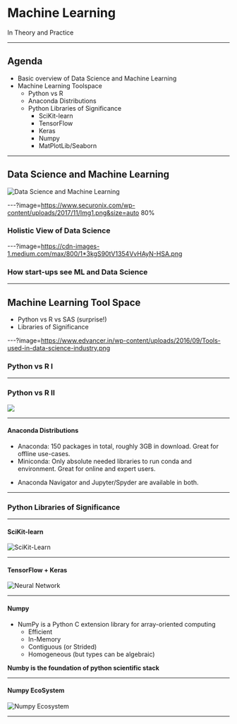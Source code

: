 # Machine Learning  

In Theory and Practice

---

## Agenda

* Basic overview of Data Science and Machine Learning
* Machine Learning Toolspace
  * Python vs R
  * Anaconda Distributions
  * Python Libraries of Significance
    * SciKit-learn
    * TensorFlow
    * Keras
    * Numpy
    * MatPlotLib/Seaborn

---

## Data Science and Machine Learning
![Data Science and Machine Learning](https://i0.wp.com/s3.amazonaws.com/acadgildsite/wordpress_images/bigdatadeveloper/Devil+Is+in+the+Detail+Data+Science%2C+Artificial+Learning%2C+Machine+Learning%2C+and+Deep+Learning/9-img9.png?resize=461%2C290&ssl=1)

---?image=https://www.securonix.com/wp-content/uploads/2017/11/Img1.png&size=auto 80%

### Holistic View of Data Science

---?image=https://cdn-images-1.medium.com/max/800/1*3kgS90tV1354VvHAyN-HSA.png

### How start-ups see ML and Data Science 

---

## Machine Learning Tool Space
* Python vs R vs SAS (surprise!)
* Libraries of Significance

---?image=https://www.edvancer.in/wp-content/uploads/2016/09/Tools-used-in-data-science-industry.png
### Python vs R I

---
### Python vs R II
![](https://www.edvancer.in/wp-content/uploads/2016/09/Data-Scientist-vs-Predictive-Analytics-1024x569.png)

---
#### Anaconda Distributions
* Anaconda: 150 packages in total, roughly 3GB in download. Great for offline use-cases.
* Miniconda: Only absolute needed libraries to run conda and environment. Great for online and expert users.

- Anaconda Navigator and Jupyter/Spyder are available in both.

---

### Python Libraries of Significance

---

#### SciKit-learn
![SciKit-Learn](http://s5047.pcdn.co/wp-content/uploads/2015/04/drop_shadows_background2.png)

---

#### TensorFlow + Keras
![Neural Network](https://cdn-images-1.medium.com/max/800/1*QVIyc5HnGDWTNX3m-nIm9w.png)

---
#### Numpy
* NumPy is a Python C extension library for array-oriented computing
  * Efficient
  * In-Memory
  * Contiguous (or Strided)
  * Homogeneous (but types can be algebraic)

**Numby is the foundation of python scientific stack**


---
#### Numpy EcoSystem
![Numpy Ecosystem](https://image.slidesharecdn.com/introductiontonumpy-130416133754-phpapp02/95/introduction-to-numpy-pydata-sv-2013-5-638.jpg?cb=1367252805)
    
--- 